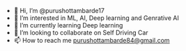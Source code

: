 - 👋 Hi, I’m @purushottambarde17
- 👀 I’m interested in ML, AI, Deep learning and Genrative AI
- 🌱 I’m currently learning Deep learning
- 💞️ I’m looking to collaborate on Self Driving Car
- 📫 How to reach me purushottambarde84@gmail.com

<!---
purushottambarde17/purushottambarde17 is a ✨ special ✨ repository because its `README.md` (this file) appears on your GitHub profile.
You can click the Preview link to take a look at your changes.
--->
